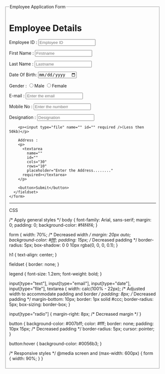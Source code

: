 <!DOCTYPE html>
<html lang="en">
  <head>
    <meta charset="UTF-8" />
    <meta name="viewport" content="width=device-width, initial-scale=1.0" />
    <title>Document</title>
    <link rel="stylesheet" href="AA.css">

  </head>
  <body>
    <form action="empid">
      <fieldset>
        <h1>Employee Details</h1>
        <legend class="container">Employee Application Form</legend>
        Employee ID : <input type="text" placeholder="Employee ID" required/>
        <p>First Name : <input type="text" placeholder="Firstname" required/></p>
        <p>Last Name : <input type="text" placeholder="Lastname" required/></p>
        <p>Date Of Birth: <input type="date" /></p>
        <p>
          Gender : <input type="radio" name="#" required/>Male
          <input type="radio" name="#" required/>Female
        </p>
        <p>E-mail : <input type="email" placeholder="Enter the email" required/></p>
        <p>
          Mobile No :
          <input type="text" name="" id="" placeholder="Enter the numberr" required />
        </p>
        <p>Designation : <input type="text" placeholder="Designation" required/></p>
        
        <p><input type="file" name="" id="" required />(Less then 50kb)</p>

        Address :
        <p>
          <textarea
            name=""
            id=""
            cols="30"
            rows="10"
            placeholder="Enter the Address........"
          required></textarea>
        </p>

        <button>Submit</button>
      </fieldset>
    </form>
  </body>
</html>



-----------------------------------------------------------------------------------------------------
CSS




/* Apply general styles */
body {
    font-family: Arial, sans-serif;
    margin: 0;
    padding: 0;
    background-color: #f4f4f4;
  }
  
  form {
    width: 70%; /* Decreased width */
    margin: 20px auto;
    background-color: #fff;
    padding: 15px; /* Decreased padding */
    border-radius: 5px;
    box-shadow: 0 0 10px rgba(0, 0, 0, 0.1);
  }
  
  h1 {
    text-align: center;
  }
  
  fieldset {
    border: none;
  }
  
  legend {
    font-size: 1.2em;
    font-weight: bold;
  }
  
  input[type="text"],
  input[type="email"],
  input[type="date"],
  input[type="file"],
  textarea {
    width: calc(100% - 22px); /* Adjusted width to accommodate padding and border */
    padding: 8px; /* Decreased padding */
    margin-bottom: 10px;
    border: 1px solid #ccc;
    border-radius: 5px;
    box-sizing: border-box;
  }
  
  input[type="radio"] {
    margin-right: 8px; /* Decreased margin */
  }
  
  button {
    background-color: #007bff;
    color: #fff;
    border: none;
    padding: 10px 15px; /* Decreased padding */
    border-radius: 5px;
    cursor: pointer;
  }
  
  button:hover {
    background-color: #0056b3;
  }
  
  /* Responsive styles */
  @media screen and (max-width: 600px) {
    form {
      width: 90%;
    }
  }
  
